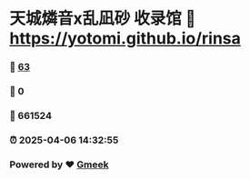 # 天城燐音x乱凪砂 收录馆 :link: https://yotomi.github.io/rinsa 
### :page_facing_up: [63](https://yotomi.github.io/rinsa/tag.html) 
### :speech_balloon: 0 
### :hibiscus: 661524 
### :alarm_clock: 2025-04-06 14:32:55 
### Powered by :heart: [Gmeek](https://github.com/Meekdai/Gmeek)
